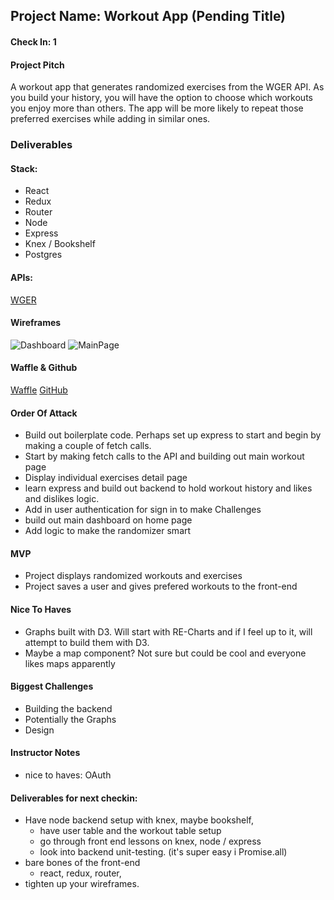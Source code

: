 ## Project Name: Workout App (Pending Title)  

#### Check In: 1  

#### Project Pitch  
A workout app that generates randomized exercises from the WGER API. As you build your history, you will have the option to choose which workouts you enjoy more than others. The app will be more likely to repeat those preferred exercises while adding in similar ones.

### Deliverables  

#### Stack:
* React
* Redux
* Router
* Node
* Express
* Knex / Bookshelf
* Postgres

#### APIs:  
[WGER](https://wger.de/en/software/api)


#### Wireframes  
![Dashboard](https://github.com/coleworsley/front-end-submissions-public/blob/master/1703/mod-3/personal-project/cole-worsley/Dashboard.png)
![MainPage](https://github.com/coleworsley/front-end-submissions-public/blob/master/1703/mod-3/personal-project/cole-worsley/Desktop%20HD.png)


#### Waffle & Github
[Waffle](https://waffle.io/coleworsley/Work-Up)
[GitHub](https://github.com/coleworsley/Work-Up)

#### Order Of Attack  
* Build out boilerplate code. Perhaps set up express to start and begin by making a couple of fetch calls.
* Start by making fetch calls to the API and building out main workout page
* Display individual exercises detail page
* learn express and build out backend to hold workout history and likes and dislikes logic.
* Add in user authentication for sign in to make Challenges
* build out main dashboard on home page
* Add logic to make the randomizer smart


#### MVP
* Project displays randomized workouts and exercises
* Project saves a user and gives prefered workouts to the front-end 


#### Nice To Haves   
* Graphs built with D3. Will start with RE-Charts and if I feel up to it, will attempt to build them with D3.
* Maybe a map component? Not sure but could be cool and everyone likes maps apparently

#### Biggest Challenges  
* Building the backend
* Potentially the Graphs
* Design

#### Instructor Notes
- nice to haves: OAuth

#### Deliverables for next checkin:

- Have node backend setup with knex, maybe bookshelf, 
    - have user table and the workout table setup 
    - go through front end lessons on knex, node / express
    - look into backend unit-testing. (it's super easy i Promise.all)
- bare bones of the front-end 
    - react, redux, router, 
 - tighten up your wireframes. 
